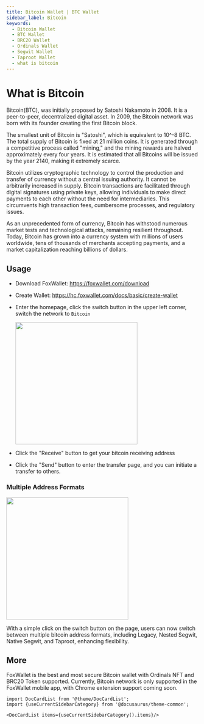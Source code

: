 ```yaml
---
title: Bitcoin Wallet | BTC Wallet
sidebar_label: Bitcoin
keywords:
  - Bitcoin Wallet
  - BTC Wallet
  - BRC20 Wallet
  - Ordinals Wallet
  - Segwit Wallet
  - Taproot Wallet
  - what is bitcoin
---
```


# What is Bitcoin
Bitcoin(BTC), was initially proposed by Satoshi Nakamoto in 2008. It is a peer-to-peer, decentralized digital asset. In 2009, the Bitcoin network was born with its founder creating the first Bitcoin block.  

The smallest unit of Bitcoin is "Satoshi", which is equivalent to 10^-8 BTC. The total supply of Bitcoin is fixed at 21 million coins. It is generated through a competitive process called "mining," and the mining rewards are halved approximately every four years. It is estimated that all Bitcoins will be issued by the year 2140, making it extremely scarce.  

Bitcoin utilizes cryptographic technology to control the production and transfer of currency without a central issuing authority. It cannot be arbitrarily increased in supply. Bitcoin transactions are facilitated through digital signatures using private keys, allowing individuals to make direct payments to each other without the need for intermediaries. This circumvents high transaction fees, cumbersome processes, and regulatory issues.  

As an unprecedented form of currency, Bitcoin has withstood numerous market tests and technological attacks, remaining resilient throughout. Today, Bitcoin has grown into a currency system with millions of users worldwide, tens of thousands of merchants accepting payments, and a market capitalization reaching billions of dollars.

## Usage
* Download FoxWallet: https://foxwallet.com/download
* Create Wallet: https://hc.foxwallet.com/docs/basic/create-wallet
* Enter the homepage, click the switch button in the upper left corner, switch the network to `Bitcoin`  

  <img src="/img/docs/switch-network.webp" width="320" /> 
* Click the "Receive" button to get your bitcoin receiving address
* Click the "Send" button to enter the transfer page, and you can initiate a transfer to others.

### Multiple Address Formats
<img src="/img/blog/rebranding-v5/bitcoin-switch-formats.webp" width="320" />

With a simple click on the switch button on the page, users can now switch between multiple bitcoin address formats, including Legacy, Nested Segwit, Native Segwit, and Taproot, enhancing flexibility.

## More
FoxWallet is the best and most secure Bitcoin wallet with Ordinals NFT and BRC20 Token supported.
Currently, Bitcoin network is only supported in the FoxWallet mobile app, with Chrome extension support coming soon.

```mdx-code-block
import DocCardList from '@theme/DocCardList';
import {useCurrentSidebarCategory} from '@docusaurus/theme-common';

<DocCardList items={useCurrentSidebarCategory().items}/>
```
